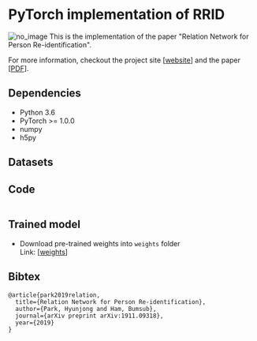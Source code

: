 # PyTorch implementation of RRID

<img src="../RRID_files/method.png" alt="no_image"/>
This is the implementation of the paper "Relation Network for Person Re-identification".

For more information, checkout the project site [[website](https://cvlab.yonsei.ac.kr/projects/RRID/)] and the paper [[PDF]()].

## Dependencies
* Python 3.6
* PyTorch >= 1.0.0
* numpy
* h5py

## Datasets

## Code
```bash
```

## Trained model
* Download pre-trained weights into ``weights`` folder <br>Link: [[weights]()]

## Bibtex
```
@article{park2019relation,
  title={Relation Network for Person Re-identification},
  author={Park, Hyunjong and Ham, Bumsub},
  journal={arXiv preprint arXiv:1911.09318},
  year={2019}
}
```
